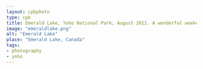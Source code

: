 ```yaml
---
layout: cpbphoto
type: cpb
title: Emerald Lake, Yoho National Park, August 2011. A wonderful weekend of brilliant green lakes, crisp air and blue sky.
image: "emeraldlake.png"
alt: "Emerald Lake"
place: "Emerald Lake, Canada"
tags:
- photography
- yoho
---
```

